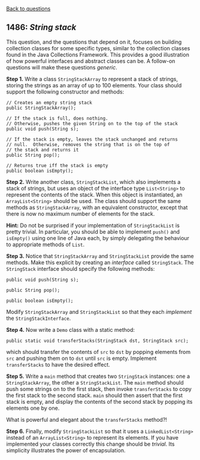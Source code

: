 [Back to questions](../README.md)

## 1486: *String stack*

This question, and the questions that depend on it, focuses on building collection classes for some specific types,
similar to the collection classes found in the Java Collections Framework.
This provides a good illustration of how powerful interfaces and abstract classes can be.
A follow-on questions will make these questions *generic*.


**Step 1.** Write a class `StringStackArray` to represent a stack of strings,
storing the strings as an array of up to 100 elements.  Your class should support the following constructor and methods:

```
// Creates an empty string stack
public StringStackArray();

// If the stack is full, does nothing.
// Otherwise, pushes the given String on to the top of the stack
public void push(String s);

// If the stack is empty, leaves the stack unchanged and returns
// null.  Otherwise, removes the string that is on the top of
// the stack and returns it
public String pop();

// Returns true iff the stack is empty	
public boolean isEmpty();
```

**Step 2.** Write another class, `StringStackList`, which also implements a stack
of strings, but uses an object of the interface type `List<String>` to represent the contents of the stack.
When this object is instantiated, an `ArrayList<String>` should be used.
The class should support the same methods as `StringStackArray`, with an equivalent
constructor, except that there is now no maximum number of elements for the stack.


**Hint:** Do not be surprised if your implementation of `StringStackList` is pretty
trivial.  In particular, you should be able to implement `push()` and `isEmpty()` using
one line of Java each, by simply delegating the behaviour to appropriate methods of `List`.

**Step 3.** Notice that `StringStackArray` and `StringStackList`
provide the same methods.  Make this explicit by creating an *interface* called `StringStack`.
The `StringStack` interface should specify the following methods:

```
public void push(String s);

public String pop();

public boolean isEmpty();
```

Modify `StringStackArray` and `StringStackList` so that they each *implement*
the `StringStackInterface`.

**Step 4.**
Now write a `Demo` class with a static method:

```
public static void transferStacks(StringStack dst, StringStack src);
```

which should transfer the contents of `src` to `dst`
by popping elements from `src` and pushing them on to `dst`
until `src` is empty.  Implement `transferStacks` to have
the desired effect.

**Step 5.** Write a `main` method that creates two `StringStack`
instances: one a `StringStackArray`, the other a `StringStackList`.
The `main` method should push some strings on to the first stack, then invoke `transferStacks` to copy
the first stack to the second stack.  `main` should then assert that the first stack is empty, and
display the contents of the second stack by popping its elements one by one.

What is powerful and elegant about the `transferStacks` method?!

**Step 6.** Finally, modify `StringStackList` so that it uses a `LinkedList<String>` instead of an
`ArrayList<String>` to represent its elements.  If you have implemented your classes correctly
this change should be *trivial*.  Its simplicity illustrates the power of encapsulation.

